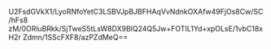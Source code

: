 U2FsdGVkX1/LyoRNfoYetC3LSBVJpBJBFHAqVvNdnkOXAfw49FjOs8Cw/SC/hFs8
zM/0ORluBRkk/SjTweS5tLsW8DX9BlQ24Q5Jw+FOTIL1Yd+xpOLsE/1vbC18xH2r
Zdmn/1SScFXF8/azPZdMeQ==
